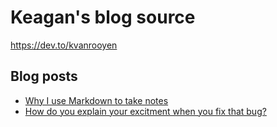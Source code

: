 # Keagan's blog source

https://dev.to/kvanrooyen

## Blog posts

- [Why I use Markdown to take notes](https://dev.to/kvanrooyen/why-i-use-markdown-to-take-notes-5fpl)
- [How do you explain your excitment when you fix that bug?](https://dev.to/kvanrooyen/how-do-you-explain-your-excitment-when-you-fix-that-bug-2i8n)
